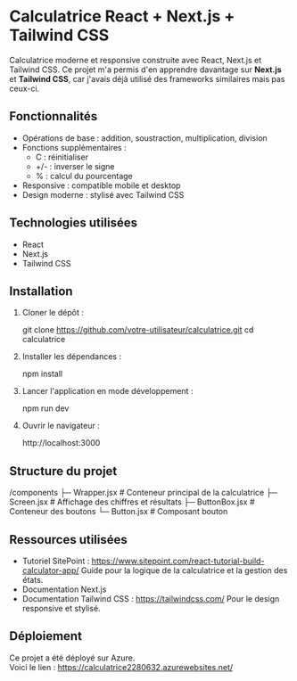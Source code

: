 Calculatrice React + Next.js + Tailwind CSS
===========================================

Calculatrice moderne et responsive construite avec React, Next.js et Tailwind CSS. Ce projet m'a permis d'en apprendre davantage sur **Next.js** et **Tailwind CSS**, car j'avais déjà utilisé des frameworks similaires mais pas ceux-ci.


Fonctionnalités
---------------

- Opérations de base : addition, soustraction, multiplication, division
- Fonctions supplémentaires :
  - C : réinitialiser
  - +/- : inverser le signe
  - % : calcul du pourcentage
- Responsive : compatible mobile et desktop
- Design moderne : stylisé avec Tailwind CSS

Technologies utilisées
---------------------

- React
- Next.js
- Tailwind CSS

Installation
------------

1. Cloner le dépôt :

   git clone https://github.com/votre-utilisateur/calculatrice.git
   cd calculatrice

2. Installer les dépendances :

   npm install

3. Lancer l'application en mode développement :

   npm run dev

4. Ouvrir le navigateur :

   http://localhost:3000

Structure du projet
------------------

/components
  ├─ Wrapper.jsx       # Conteneur principal de la calculatrice
  ├─ Screen.jsx        # Affichage des chiffres et résultats
  ├─ ButtonBox.jsx     # Conteneur des boutons
  └─ Button.jsx        # Composant bouton

Ressources utilisées
-------------------

- Tutoriel SitePoint : https://www.sitepoint.com/react-tutorial-build-calculator-app/
  Guide pour la logique de la calculatrice et la gestion des états.
- Documentation Next.js
- Documentation Tailwind CSS : https://tailwindcss.com/
  Pour le design responsive et stylisé.

Déploiement
-----------

Ce projet a été déployé sur Azure.  
Voici le lien : https://calculatrice2280632.azurewebsites.net/